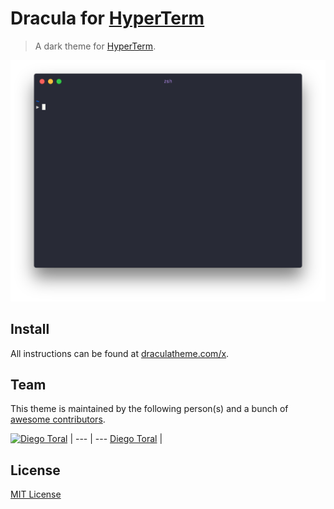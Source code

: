# Dracula for [HyperTerm](https://hyperterm.org)

> A dark theme for [HyperTerm](https://hyperterm.org).

![Screenshot](./screenshot.png)

## Install

All instructions can be found at [draculatheme.com/x](https://draculatheme.com/x).

## Team

This theme is maintained by the following person(s) and a bunch of [awesome contributors](https://github.com/dracula/template/graphs/contributors).

[![Diego Toral](https://avatars2.githubusercontent.com/u/624418?v=3&s=70)](https://github.com/diegotoral) |
--- | ---
[Diego Toral](https://github.com/diegotoral) |

## License

[MIT License](./LICENSE)
